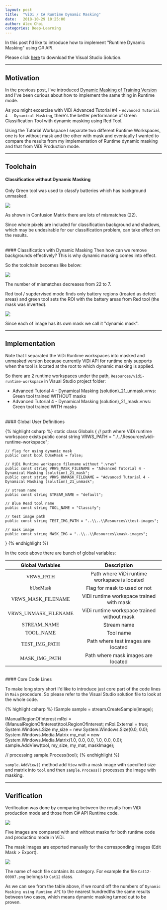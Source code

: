 ```yaml
---
layout: post
title:  "ViDi / C# Runtime Dynamic Masking"
date:   2018-10-29 10:25:00
author: Alex Choi
categories: Deep-Learning
---
```


In this post I'd like to introduce how to implement "Runtime Dynamic Masking" using C# API.

Please click [here](https://cognexcorporation-my.sharepoint.com/:u:/g/personal/alex_choi_cognex_com/EcheH773qtVHr8GLLq3zoBQBl8Og2m_Zb21__OmKBYabTA?e=kcDD28) to download the Visual Studio Solution.

------
## Motivation
In the previous post, I've introduced [Dynamic Masking of Training Version](https://cognexkorea.github.io/deep-learning/2018/04/24/DynamicMasking.html) and I've been curious about how to implement the same thing in Runtime mode.

As you might excercise with ViDi Advanced Tutorial #4 - `Advanced Tutorial 4 - Dynamical Masking`, there's the better performance of Green Classification Tool with dynamic masking using Red Tool.

Using the Tutorial Workspace I separate two different Runtime Workspaces, one is for without mask and the other with mask and eventaully I wanted to compare the results from my implementation of Runtime dynamic masking and that from ViDi Production mode.

------
## Toolchain
#### Classification without Dynamic Masking
Only Green tool was used to classfy batteries which has background unmasked.

<img src="{{ site.baseurl }}/assets/posts/2018-10-30-ViDiCSharpRuntimeDynamicMasking/01.png">

As shown in Confusion Matrix there are lots of mismatches (22).

Since whole pixels are included for classification background and shadows, which may be undesirable for our classification problem, can take effect on the results.

<br/>
#### Classification with Dynamic Masking
Then how can we remove backgrounds effectively? This is why dynamic masking comes into effect.

So the toolchain becomes like below:

<img src="{{ site.baseurl }}/assets/posts/2018-10-30-ViDiCSharpRuntimeDynamicMasking/02.png">

The number of mismatches decreases from 22 to 7.

Red tool / supdervised mode finds only battery regions (treated as defect areas) and green tool sets the ROI with the battery areas from Red tool (the mask was inverted).

<img src="{{ site.baseurl }}/assets/posts/2018-10-30-ViDiCSharpRuntimeDynamicMasking/03.png">

Since each of image has its own mask we call it "dynamic mask".

------
## Implementation
Note that I separated the ViDi Runtime workspaces into masked and unmasked version because currently ViDi API for runtime only supports when the tool is located at the root to which dynamic masking is applied.

So there are 2 runtime workspaces under the path,  `Resources/vidi-runtime-workspace` in Visual Studio project folder:

* Advanced Tutorial 4 - Dynamical Masking (solution)_21_unmask.vrws: Green tool trained WITHOUT masks
* Advanced Tutorial 4 - Dynamical Masking (solution)_21_mask.vrws: Green tool trained WITH masks

<br/>
#### Global User Definitions

{% highlight csharp %}
static class Globals
{
    // path where ViDi runtime workspace exists
    public const string VRWS_PATH = "..\\..\\Resources\\vidi-runtime-workspace";

    // flag for using dynamic mask
    public const bool bUseMask = false;

    // ViDi Runtime workspace filename without ".vrws"
    public const string VRWS_MASK_FILENAME = "Advanced Tutorial 4 - Dynamical Masking (solution)_21_mask";
    public const string VRWS_UNMASK_FILENAME = "Advanced Tutorial 4 - Dynamical Masking (solution)_21_unmask";

    // stream name
    public const string STREAM_NAME = "default";

    // Blue Read tool name
    public const string TOOL_NAME = "Classify";

    // test image path
    public const string TEST_IMG_PATH = "..\\..\\Resources\\test-images";

    // mask image
    public const string MASK_IMG = "..\\..\\Resources\\mask-images";
}
{% endhighlight %}

In the code above there are bunch of global variables:

|   Global Variables   |                   Description                   |
|:---------------:|:----------------------------------------:|
|  <font face="Consolas">VRWS_PATH</font> | Path where ViDi runtime workspace is located          |
|  <font face="Consolas">bUseMask</font> | Flag for mask to used or not            |
| <font face="Consolas">VRWS_MASK_FILENAME</font> | ViDi runtime workspace trained with mask                |
|   <font face="Consolas">VRWS_UNMASK_FILENAME</font>   | ViDi runtime workspace trained without mask       |
|   <font face="Consolas">STREAM_NAME</font>   | Stream name                         |
|    <font face="Consolas">TOOL_NAME</font>    | Tool name    |
| <font face="Consolas">TEST_IMG_PATH</font>     | Path where test images are located |
| <font face="Consolas">MASK_IMG_PATH</font>     | Path where mask images are located |

<br/>
#### Core Code Lines

To make long story short I'd like to introduce just core part of the code lines in `Main` procedure. So please refer to the Visual Studio solution file to look at the whole code.

{% highlight csharp %}
ISample sample = stream.CreateSample(image);

IManualRegionOfInterest mRoi = (IManualRegionOfInterest)tool.RegionOfInterest;
mRoi.External = true;
System.Windows.Size my_size = new System.Windows.Size(0.0, 0.0);
System.Windows.Media.Matrix my_mat = new System.Windows.Media.Matrix(1.0, 0.0, 0.0, 1.0, 0.0, 0.0);
sample.AddView(tool, my_size, my_mat, maskImage);

// processing
sample.Process(tool);
{% endhighlight %}

`sample.AddView()` method add `View` with a mask image with specified size and matrix into `tool` and then `sample.Process()` processes the image with masking.

------
## Verification
Verification was done by comparing between the results from ViDi production mode and those from C# API Runtime code.

<img src="{{ site.baseurl }}/assets/posts/2018-10-30-ViDiCSharpRuntimeDynamicMasking/04.png">

Five images are compared with and without masks for both runtime code and productino mode in ViDi.

The mask images are exported manually for the corresponding images (Edit Mask > Export).

<img src="{{ site.baseurl }}/assets/posts/2018-10-30-ViDiCSharpRuntimeDynamicMasking/05.png">

The name of each file contains its category. For example the file `Cat12-00007.png` belongs to `Cat12` class.

As we can see from the table above, if we round off the numbers of `Dynamic Masking using Runtime API` to the nearest hundredths the same results between two cases, which means dynamic masking turned out to be proven.
